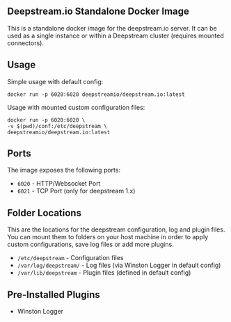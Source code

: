 Deepstream.io Standalone Docker Image
---

This is a standalone docker image for the deepstream.io server. 
It can be used as a single instance or within a Deepstream cluster 
(requires mounted connectors).

## Usage

Simple usage with default config:

```
docker run -p 6020:6020 deepstreamio/deepstream.io:latest
```

Usage with mounted custom configuration files:

```
docker run -p 6020:6020 \
-v $(pwd)/conf:/etc/deepstream \
deepstreamio/deepstream.io:latest
```

## Ports

The image exposes the following ports:

* `6020` - HTTP/Websocket Port
* `6021` - TCP Port (only for deepstream 1.x)

## Folder Locations

This are the locations for the deepstream configuration, log and plugin files.
You can mount them to folders on your host machine in order to apply custom
configurations, save log files or add more plugins.

* `/etc/deepstream` - Configuration files
* `/var/log/deepstream/` - Log files (via Winston Logger in default config)
* `/var/lib/deepstream` - Plugin files (defined in default config)

## Pre-Installed Plugins

* Winston Logger
